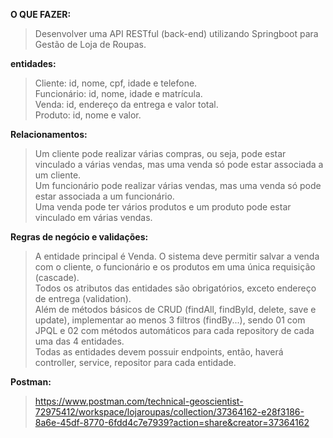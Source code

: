 **O QUE FAZER:**
>Desenvolver uma API RESTful (back-end) utilizando Springboot para Gestão de Loja de Roupas.

**entidades:**
>Cliente: id, nome, cpf, idade e telefone.<br>
>Funcionário: id, nome, idade e matrícula.<br>
>Venda: id, endereço da entrega e valor total.<br>
>Produto: id, nome e valor.<br>

**Relacionamentos:**
>Um cliente pode realizar várias compras, ou seja, pode estar vinculado a várias vendas, mas uma venda só pode estar associada a um cliente.<br>
>Um funcionário pode realizar várias vendas, mas uma venda só pode estar associada a um funcionário.<br>
>Uma venda pode ter vários produtos e um produto pode estar vinculado em várias vendas.<br>

**Regras de negócio e validações:**
>A entidade principal é Venda. O sistema deve permitir salvar a venda com o cliente, o funcionário e os produtos em uma única requisição (cascade).<br>
>Todos os atributos das entidades são obrigatórios, exceto endereço de entrega (validation).<br>
>Além de métodos básicos de CRUD (findAll, findById, delete, save e update), implementar ao menos 3 filtros (findBy...), sendo 01 com JPQL e 02 com métodos automáticos para cada repository de cada uma das 4 entidades.<br>
>Todas as entidades devem possuir endpoints, então, haverá controller, service, repositor para cada entidade.<br>

**Postman:**
>https://www.postman.com/technical-geoscientist-72975412/workspace/lojaroupas/collection/37364162-e28f3186-8a6e-45df-8770-6fdd4c7e7939?action=share&creator=37364162
